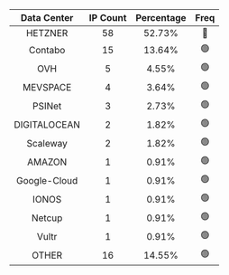 | Data Center | IP Count | Percentage | Freq |
|:------------:|:--------:|:-----------:|:-----:|
| HETZNER | 58 | 52.73% | 🔴 |
| Contabo | 15 | 13.64% | 🟢 |
| OVH | 5 | 4.55% | 🟢 |
| MEVSPACE | 4 | 3.64% | 🟢 |
| PSINet | 3 | 2.73% | 🟢 |
| DIGITALOCEAN | 2 | 1.82% | 🟢 |
| Scaleway | 2 | 1.82% | 🟢 |
| AMAZON | 1 | 0.91% | 🟢 |
| Google-Cloud | 1 | 0.91% | 🟢 |
| IONOS | 1 | 0.91% | 🟢 |
| Netcup | 1 | 0.91% | 🟢 |
| Vultr | 1 | 0.91% | 🟢 |
| OTHER | 16 | 14.55% | 🟢 |